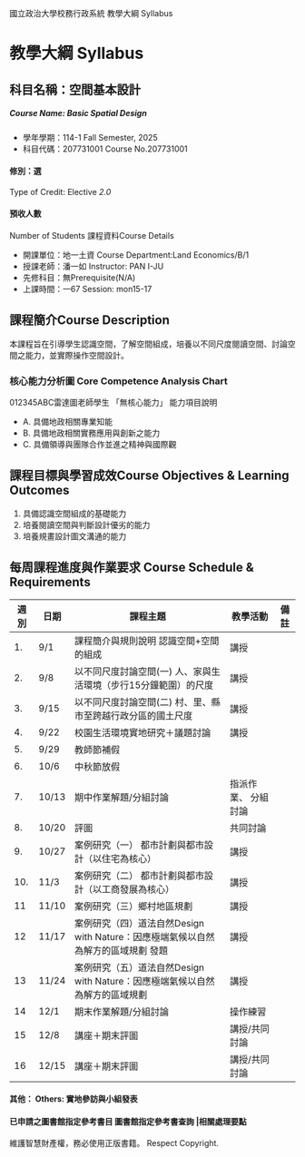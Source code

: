 國立政治大學校務行政系統 教學大綱 Syllabus
# 教學大綱 Syllabus
##  科目名稱：空間基本設計
#####  Course Name: Basic Spatial Design
  * 學年學期：114-1 Fall Semester, 2025 
  * 科目代碼：207731001 Course No.207731001
#### 修別：選
Type of Credit: Elective 
_2.0_
#### 預收人數
Number of Students
課程資料Course Details
  * 開課單位：地一土資 Course Department:Land Economics/B/1 
  * 授課老師：潘一如 Instructor: PAN I-JU 
  * 先修科目：無Prerequisite(N/A)
  * 上課時間：一67 Session: mon15-17
##  課程簡介Course Description
本課程旨在引導學生認識空間，了解空間組成，培養以不同尺度閱讀空間、討論空間之能力，並實際操作空間設計。
###  核心能力分析圖 Core Competence Analysis Chart
012345ABC雷達圖老師學生
「無核心能力」 
能力項目說明
  * A. 具備地政相關專業知能
  * B. 具備地政相關實務應用與創新之能力
  * C. 具備領導與團隊合作並進之精神與國際觀
##  課程目標與學習成效Course Objectives & Learning Outcomes 
  1. 具備認識空間組成的基礎能力
  2. 培養閱讀空間與判斷設計優劣的能力
  3. 培養規畫設計圖文溝通的能力
##  每周課程進度與作業要求 Course Schedule & Requirements
週別 |  日期 |  課程主題 |  教學活動 |  備註  
---|---|---|---|---  
1. |  9/1 |  課程簡介與規則說明 認識空間+空間的組成 |  講授 |   
2. |  9/8 |  以不同尺度討論空間(一) 人、家與生活環境（步行15分鐘範圍）的尺度 |  講授 |   
3. |  9/15 |  以不同尺度討論空間(二) 村、里、縣市至跨越行政分區的國土尺度 |  講授 |   
4. |  9/22 |  校園生活環境實地研究＋議題討論 |  講授 |   
5. |  9/29 |  教師節補假 |  |   
6. |  10/6 |  中秋節放假 |  |   
7. |  10/13 |  期中作業解題/分組討論 |  指派作業、 分組討論 |   
8. |  10/20 |  評圖 |  共同討論 |   
9. |  10/27 |  案例研究（一） 都市計劃與都市設計（以住宅為核心） |  講授 |   
10. |  11/3 |  案例研究（二） 都市計劃與都市設計（以工商發展為核心） |  講授 |   
11 |  11/10 |  案例研究（三）鄉村地區規劃 |  講授 |   
12 |  11/17 |  案例研究（四）道法自然Design with Nature：因應極端氣候以自然為解方的區域規劃 發題 |  講授 |   
13 |  11/24 |  案例研究（五）道法自然Design with Nature：因應極端氣候以自然為解方的區域規劃 |  講授 |   
14 |  12/1 |  期末作業解題/分組討論 |  操作練習 |   
15 |  12/8 |  講座＋期末評圖 |  講授/共同討論 |   
16 |  12/15 |  講座＋期末評圖 |  講授/共同討論 |   
####  其他： Others: 實地參訪與小組發表 
####  已申請之圖書館指定參考書目  圖書館指定參考書查詢 |相關處理要點
維護智慧財產權，務必使用正版書籍。 Respect Copyright.